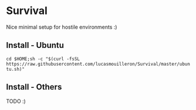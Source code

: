 Survival
========

Nice minimal setup for hostile environments :)

Install - Ubuntu
-----------------
`cd $HOME;sh -c "$(curl -fsSL https://raw.githubusercontent.com/lucasmouilleron/Survival/master/ubuntu.sh)"`

Install - Others
----------------
TODO :)